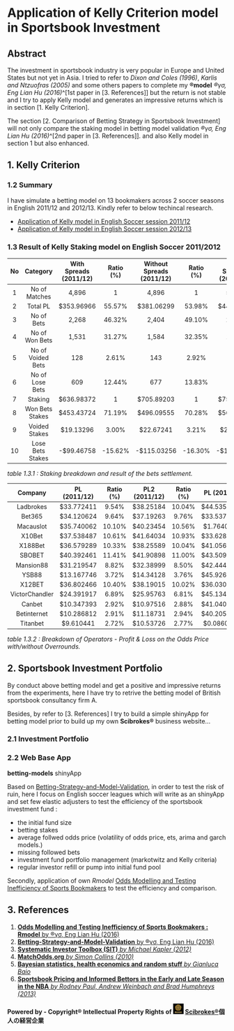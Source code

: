 # Application of Kelly Criterion model in Sportsbook Investment

## Abstract

  The investment in sportsbook industry is very popular in Europe and United States but not yet in Asia. I tried to refer to *Dixon and Coles (1996)*, *Karlis and Ntzuofras (2005)* and some others papers to complete my **®model** *®γσ, Eng Lian Hu (2016)*^[1st paper in [3. References]] but the return is not stable and I try to apply Kelly model and generates an impressive returns which is in section [1. Kelly Criterion].
  
  The section [2. Comparison of Betting Strategy in Sportsbook Investment] will not only compare the staking model in betting model validation *®γσ, Eng Lian Hu (2016)*^[2nd paper in [3. References]]. and also Kelly model in section 1 but also enhanced.

## 1. Kelly Criterion

### 1.2 Summary

  I have simulate a betting model on 13 bookmakers across 2 soccer seasons in English 2011/12 and 2012/13. Kindly refer to below techincal research.

  - [Application of Kelly model in English Soccer session 2011/12](http://rpubs.com/englianhu/kelly_eng1112)
  - [Application of Kelly model in English Soccer session 2012/13](http://rpubs.com/englianhu/kelly_eng1213)

### 1.3 Result of Kelly Staking model on English Soccer 2011/2012

| No |          Category |  With Spreads (2011/12) | Ratio (%) |  Without Spreads (2011/12) | Ratio (%) |  With Spreads (2012/13) | Ratio (%) |  Without Spreads (2012/13) | Ratio (%) |
|:--:|:-----------------:|:-----------------------:|:---------:|:--------------------------:|:---------:|:-----------------------:|:---------:|:--------------------------:|:---------:|
| 1  |     No of Matches |                   4,896 |         1 |                      4,896 |         1 |                   5,514 |         1 |                      5,514 |         1 |
| 2  |          Total PL |              $353.96966 |    55.57% |                 $381.06299 |    53.98% |               $448.8993 |    59.35% |                 $488.91841 |    58.60% |
| 3  |        No of Bets |                   2,268 |    46.32% |                      2,404 |    49.10% |                   2,570 |    46.61% |                      2,697 |    48.91% |
| 4  |    No of Won Bets |                   1,531 |    31.27% |                      1,584 |    32.35% |                   1,765 |    32.01% |                      1,824 |    33.08% |
| 5  | No of Voided Bets |                     128 |     2.61% |                        143 |     2.92% |                     192 |     3.48% |                        196 |     3.55% |
| 6  |   No of Lose Bets |                     609 |    12.44% |                        677 |    13.83% |                     613 |    11.12% |                        677 |    12.28% |
| 7  |           Staking |              $636.98372 |         1 |                 $705.89203 |         1 |               $756.2979 |         1 |                 $834.32032 |         1 |
| 8  |   Won Bets Stakes |              $453.43724 |    71.19% |                 $496.09555 |    70.28% |               $563.6685 |    74.53% |                 $614.24795 |    73.62% |
| 9  |     Voided Stakes |               $19.13296 |     3.00% |                  $22.67241 |     3.21% |                $27.1151 |     3.59% |                  $32.12999 |     3.85% |
| 10 |  Lose Bets Stakes |              -$99.46758 |   -15.62% |                -$115.03256 |   -16.30% |              -$114.7691 |   -15.18% |                -$125.32954 |   -15.02% |

*table 1.3.1 : Staking breakdown and result of the bets settlement.*

|        Company |   PL (2011/12) | Ratio (%) | PL2 (2011/12) | Ratio (%) |   PL (2012/13) | Ratio (%) | PL2 (2012/13) | Ratio (%) |
|:--------------:|:--------------:|:---------:|:-------------:|:---------:|:--------------:|:---------:|:-------------:|:---------:|
|      Ladbrokes |     $33.772411 |     9.54% |     $38.25184 |    10.04% |   $44.53507895 |     9.92% |   $46.7763362 |     9.57% |
|         Bet365 |     $34.120624 |     9.64% |     $37.19263 |     9.76% |   $33.53743752 |     7.47% |   $40.6766948 |     8.32% |
|      Macauslot |     $35.740062 |    10.10% |     $40.23454 |    10.56% |    $1.76408658 |     0.39% |    $1.9329171 |     0.40% |
|         X10Bet |     $37.538487 |    10.61% |     $41.64034 |    10.93% |   $33.62892077 |     7.49% |   $40.6921976 |     8.32% |
|        X188Bet |     $36.579289 |    10.33% |     $38.25589 |    10.04% |   $41.05668234 |     9.15% |   $46.1156378 |     9.43% |
|         SBOBET |     $40.392461 |    11.41% |     $41.90898 |    11.00% |   $43.50915478 |     9.69% |   $47.8308212 |     9.78% |
|      Mansion88 |     $31.219547 |     8.82% |     $32.38999 |     8.50% |   $42.44403404 |     9.46% |   $43.9521665 |     8.99% |
|          YSB88 |     $13.167746 |     3.72% |     $14.34128 |     3.76% |   $45.92688667 |    10.23% |   $46.8393963 |     9.58% |
|         X12BET |     $36.802466 |    10.40% |     $38.19015 |    10.02% |   $36.03065656 |     8.03% |   $36.2449956 |     7.41% |
| VictorChandler |     $24.391917 |     6.89% |     $25.95763 |     6.81% |   $45.13420638 |    10.05% |   $46.2154620 |     9.45% |
|         Canbet |     $10.347393 |     2.92% |     $10.97516 |     2.88% |   $41.04019224 |     9.14% |   $46.9617659 |     9.61% |
|    Betinternet |     $10.286812 |     2.91% |     $11.18731 |     2.94% |   $40.20594752 |     8.96% |   $44.5435274 |     9.11% |
|       Titanbet |      $9.610441 |     2.72% |     $10.53726 |     2.77% |    $0.08604952 |     0.02% |    $0.1364944 |     0.03% |

*table 1.3.2 : Breakdown of Operators - Profit & Loss on the Odds Price with/without Overrounds.*

## 2. Sportsbook Investment Portfolio

  By conduct above betting model and get a positive and impressive returns from the experiments, here I have try to retrive the betting model of British sportsbook consultancy firm A.
  
  Besides, by refer to [3. References] I try to build a simple shinyApp for betting model prior to build up my own **Scibrokes®** business website...

### 2.1 Investment Portfolio


### 2.2 Web Base App

**betting-models** shinyApp

  Based on [Betting-Strategy-and-Model-Validation](https://github.com/scibrokes/betting-strategy-and-model-validation), in order to test the risk of ruin, here I focus on English soccer leagues which will write as an shinyApp and set few elastic adjusters to test the efficiency of the sportsbook investment fund :
  
  - the initial fund size
  - betting stakes
  - average follwed odds price (volatility of odds price, ets, arima and garch models.)
  - missing followed bets
  - investment fund portfolio management (markotwitz and Kelly criteria)
  - regular investor refill or pump into initial fund pool
  
  Secondly, application of own *Rmodel* [Odds Modelling and Testing Inefficiency of Sports Bookmakers](https://github.com/scibrokes/odds-modelling-and-testing-inefficiency-of-sports-bookmakers) to test the efficiency and comparison.

## 3. References

1. [**Odds Modelling and Testing Inefficiency of Sports Bookmakers : Rmodel** by ®γσ, Eng Lian Hu (2016)](https://github.com/scibrokes/odds-modelling-and-testing-inefficiency-of-sports-bookmakers/blob/master/Odds%20Modelling%20and%20Testing%20Inefficiency%20of%20Sports-Bookmakers.pdf)
2. [**Betting-Strategy-and-Model-Validation** by ®γσ, Eng Lian Hu (2016)](https://github.com/scibrokes/betting-strategy-and-model-validation)
3. [**Systematic Investor Toolbox (SIT)** *by Michael Kapler (2012)*](https://github.com/englianhu/SIT)
4. [**MatchOdds.org** *by Simon Collins (2010)*](http://www.matchodds.org/ords/f?p=101:1::::::)
5. [**Bayesian statistics, health economics and random stuff** *by Gianluca Baio*](https://gianlubaio.blogspot.my/2016/10/shiny-happy-people-in-land-of-czar.html)
6. [**Sportsbook Pricing and Informed Bettors in the Early and Late Season in the NBA** *by Rodney Paul, Andrew Weinbach and Brad Humphreys (2013)*](https://github.com/scibrokes/kelly-criterion/blob/master/references/Sportsbook%20Pricing%20and%20Informed%20Bettors%20in%20the%20Early%20and%20Late%20Season%20in%20the%20NBA.pdf)

**Powered by - Copyright® Intellectual Property Rights of <img src='figure/oda-army.jpg' width='24'> [Scibrokes®](http://www.scibrokes.com)個人の経営企業**
